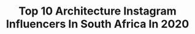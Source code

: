 ---
title: Top 10 Architecture Instagram Influencers In South Africa In 2020
description: >-
  Find top architecture Instagram influencers in South Africa in 2020. Most popular hashtags: #architecture #travel #nature #photography.
platform: Instagram
hits: 12
text_top: Analyze the top-rated Instagram accounts on inBeat.
text_bottom: Our platform aggregates 12 Instagram influencers like this in South Africa for you to pitch.
profiles:
  - username: "zama__zeezii"
    fullname: >-
      Zama K. M.
    bio: >-
      🇿🇦 SA-Xhosa. 🌴Senior Academic Editor📚TUKS Alumni🎓 🌴Linguist🖊📖🌴ProBlack🌴Naturalista 🌴NO FACEBOOK 🌴Sapiosexual🌴Interior Decor & Architecture Enthusiast
    location: "South Africa"
    followers: 88447
    engagement: 180
    commentsToLikes: 0.017040
    id: ck9wfewspoknl0j785ik7v5xi
    verified: false
    hashtags: "#fitgirl, #morning, #igers, #away"
  - username: "agichristine"
    fullname: >-
      𝐀𝐆𝑵𝐄𝑺
    bio: >-
      Model 💙 Mountains MA @icemodelscpt 📍CapeTown 🇿🇦 SportySpice @swissalpinegirls 👯‍♀️ #StrongKneesWithAgi
    location: "South Africa"
    followers: 17460
    engagement: 203
    commentsToLikes: 0.049942
    id: ck5busxzhidu30i1148g98kmn
    verified: false
    hashtags: "#zara, #hiking, #scarborough, #westerncape"
  - username: "theoppositetravellers"
    fullname: >-
      The Opposite Travellers
    bio: >-
      → @ryanrielmedia and his wife Rachel → Two very different travelling tastes → Mixing Luxury & Adventure travel 🔴Watch some vlogs here! ⬇️
    location: "South Africa"
    followers: 66504
    engagement: 305
    commentsToLikes: 0.040557
    id: ck5c1wjbqw2gt0i113jipg18b
    verified: false
    hashtags: "#shotzdelight, #travelling, #captureperfection, #lahore"
  - username: "interiors_of_south_africa"
    fullname: >-
      Interiors of South Africa 🇿🇦
    bio: >-
      #interiorsofsa shares local content from designers, suppliers, and architects to inspire our followers.#proudlysa DM or tag us for a mention (T&C)
    location: "South Africa"
    followers: 58811
    engagement: 152
    commentsToLikes: 0.041258
    id: ck6u42ggz1atn0j716w5c71cr
    verified: false
    hashtags: "#interiordesign, #decobellatiles, #decor, #interior123"
  - username: "faces.and.places"
    fullname: >-
      Faces&Places
    bio: >-
      Photographic travel documentaries around the world Photos shot & edited by the author - ©Pedro Ricarte >> Follow for daily updates <<
    location: "South Africa"
    followers: 25240
    engagement: 83
    commentsToLikes: 0.006338
    id: ck15r2q1q5uq20i19hbptliij
    verified: false
    hashtags: "#beach, #travel, #chinese, #intense"
  - username: "michelethrossellinteriors"
    fullname: >-
      Michele Throssell
    bio: >-
      Interior Design Studio based in Ballito, South Africa.
    location: "South Africa"
    followers: 7200
    engagement: 558
    commentsToLikes: 0.035111
    id: ckaoxo31pe2pz0i78gkm739v4
    verified: false
    hashtags: "#design, #designdaily, #archdaily, #interiordesigner"
  - username: "extraordinary.arch"
    fullname: >-
      ARCHITECTURE & DESIGN
    bio: >-
      Minimalism | Brutalism | Contemporary 🏡 Admin | B. Arch @maricc.n
    location: "South Africa"
    followers: 8966
    engagement: 509
    commentsToLikes: 0.021592
    id: ck8t3qt3w456f0j78fc8t5i3i
    verified: false
    hashtags: "#architektur, #modernarchitecture, #socialistmodernism, #deathmetal"
  - username: "andiwieland"
    fullname: >-
      Andeline Wieland
    bio: >-
      The Bachelor SA S2 🌹 🇿🇦🇳🇦🇩🇪 @untoldjewellery @thesnowwhiteproject. @bolandweddingshairandmakeup Actress | Model | Creative | Journalist | HMUA
    location: "South Africa"
    followers: 7808
    engagement: 578
    commentsToLikes: 0.012217
    id: ckap0bvt6pnsj0i78ujijgqis
    verified: false
    hashtags: "#birthdaygirl, #namibian, #officialglobalbeauties, #inspirational"
  - username: "melindabam"
    fullname: >-
      melindabam
    bio: >-
      • TV Presenter • Miss South Africa 2011 • Motivational Speaker & MC • Entrepreneur @shenation_ • Loving wife & daughter of the King • Proudly 🇿🇦
    location: "South Africa"
    followers: 151336
    engagement: 316
    commentsToLikes: 0.187932
    id: ck5c8efkt9aya0i116qf9owuh
    verified: true
    hashtags: "#fitness, #womenempoweringwomen, #manifest, #grlpwr"
  - username: "goodlucklive"
    fullname: >-
      GoodLuck
    bio: >-
      Live-Electronic Band from Cape Town, touring the globe. Be real, have fun! ✨Click below for all things GOODLUCK✨
    location: "South Africa"
    followers: 32392
    engagement: 157
    commentsToLikes: 0.040647
    id: ck13a6veoowqn0i1985sey7eb
    verified: true
    hashtags: "#goodluck, #goodluckunplugged, #goodlucklive, #finally"
---